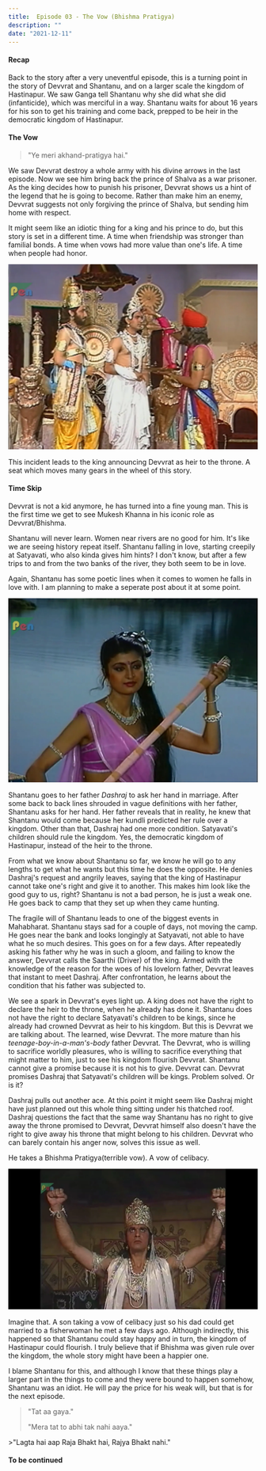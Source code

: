 ```yaml
---
title:  Episode 03 - The Vow (Bhishma Pratigya)
description: ""
date: "2021-12-11"
---
```

#### Recap

Back to the story after a very uneventful episode, this is a turning point in
the story of Devvrat and Shantanu, and on a larger scale the kingdom of
Hastinapur. We saw Ganga tell Shantanu why she did what she did (infanticide),
which was merciful in a way. Shantanu waits for about 16 years for his son to
get his training and come back, prepped to be heir in the democratic kingdom of
Hastinapur. 

#### The Vow

>"Ye meri akhand-pratigya hai."

We saw Devvrat destroy a whole army with his divine arrows in the last episode.
Now we see him bring back the prince of Shalva as a war prisoner. As the king
decides how to punish his prisoner, Devvrat shows us a hint of the legend that
he is going to become. Rather than make him an enemy, Devvrat suggests not only
forgiving the prince of Shalva, but sending him home with respect. 

It might seem like an idiotic thing for a king and his prince to do, but this
story is set in a different time. A time when friendship was stronger than
familial bonds. A time when vows had more value than one's life. A time when
people had honor.


![Devvrat is announced future king](../../assets/mahabharat/ep3_1.webp)

This incident leads to the king announcing Devvrat as heir to the throne. A seat which moves many gears in the wheel of this story.

#### Time Skip

Devvrat is not a kid anymore, he has turned into a fine young man. This is the
first time we get to see Mukesh Khanna in his iconic role as Devvrat/Bhishma. 

Shantanu will never learn. Women near rivers are no good for him. It's like we
are seeing history repeat itself. Shantanu falling in love, starting creepily
at Satyavati, who also kinda gives him hints? I don't know, but after a few
trips to and from the two banks of the river, they both seem to be in love. 

Again, Shantanu has some poetic lines when it comes to women he falls in love
with. I am planning to make a seperate post about it at some point. 

![Satyavati](../../assets/mahabharat/ep3_2.webp)

Shantanu goes to her father *Dashraj* to ask her hand in marriage. After some
back to back lines shrouded in vague definitions with her father, Shantanu asks
for her hand. Her father reveals that in reality, he knew that Shantanu would
come because her kundli predicted her rule over a kingdom. Other than that,
Dashraj had one more condition. Satyavati's children should rule the kingdom.
Yes, the democratic kingdom of Hastinapur, instead of the heir to the throne. 

From what we know about Shantanu so far, we know he will go to any lengths to
get what he wants but this time he does the opposite. He denies Dashraj's
request and angrily leaves, saying that the king of Hastinapur cannot take
one's right and give it to another. This makes him look like the good guy to
us, right? Shantanu is not a bad person, he is just a weak one. He goes back to
camp that they set up when they came hunting.

The fragile will of Shantanu leads to one of the biggest events in Mahabharat.
Shantanu stays sad for a couple of days, not moving the camp. He goes near the
bank and looks longingly at Satyavati, not able to have what he so much
desires. This goes on for a few days. After repeatedly asking his father why he
was in such a gloom, and failing to know the answer, Devvrat calls the Saarthi
(Driver) of the king. Armed with the knowledge of the reason for the woes of
his lovelorn father, Devvrat leaves that instant to meet Dashraj. After
confrontation, he learns about the condition that his father was subjected to.

We see a spark in Devvrat's eyes light up. A king does not have the right to
declare the heir to the throne, when he already has done it. Shantanu does not
have the right to declare Satyavati's children to be kings, since he already
had crowned Devvrat as heir to his kingdom. But this is Devvrat we are talking
about. The learned, wise Devvrat. The more mature than his
*teenage-boy-in-a-man's-body* father Devvrat. The Devvrat, who is willing to
sacrifice worldly pleasures, who is willing to sacrifice everything that might
matter to him, just to see his kingdom flourish Devvrat. Shantanu cannot give a
promise because it is not his to give. Devvrat can. Devvrat promises Dashraj
that Satyavati's children will be kings. Problem solved. Or is it?

Dashraj pulls out another ace. At this point it might seem like Dashraj might
have just planned out this whole thing sitting under his thatched roof. Dashraj
questions the fact that the same way Shantanu has no right to give away the
throne promised to Devvrat, Devvrat himself also doesn't have the right to give
away his throne that might belong to his children. Devvrat who can barely
contain his anger now, solves this issue as well. 

He takes a Bhishma Pratigya(terrible vow). A vow of celibacy. 

![Bhishma Pratigya](../../assets/mahabharat/ep3_3.webp)

Imagine that. A son taking a vow of celibacy just so his dad could get married
to a fisherwoman he met a few days ago. Although indirectly, this happened so
that Shantanu could stay happy and in turn, the kingdom of Hastinapur could
flourish. I truly believe that if Bhishma was given rule over the kingdom, the
whole story might have been a happier one.

I blame Shantanu for this, and although I know that these things play a larger
part in the things to come and they were bound to happen somehow, Shantanu was
an idiot. He will pay the price for his weak will, but that is for the next
episode.

>"Tat aa gaya." 
>
>"Mera tat to abhi tak nahi aaya."
<div></div>
>"Lagta hai aap Raja Bhakt hai, Rajya Bhakt nahi."

#### To be continued

